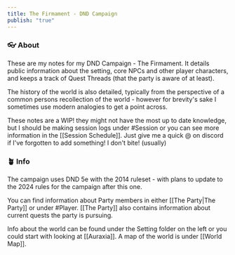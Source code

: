 ```yaml
---
title: The Firmament - DND Campaign
publish: "true"
---
```

###  👓 About

These are my notes for my DND Campaign - The Firmament. It details public information about the setting, core NPCs and other player characters, and keeps a track of Quest Threads (that the party is aware of at least). 

The history of the world is also detailed, typically from the perspective of a common persons recollection of the world - however for brevity's sake I sometimes use modern analogies to get a point across. 

These notes are a WIP! they might not have the most up to date knowledge, but I should be making session logs under #Session or you can see more information in the [[Session Schedule]]. Just give me a quick @ on discord if I've forgotten to add something! I don't bite! (usually)
###  🪴 Info

The campaign uses DND 5e with the 2014 ruleset - with plans to update to the 2024 rules for the campaign after this one.

You can find information about Party members in either [[The Party|The Party]] or under #Player. [[The Party]] also contains information about current quests the party is pursuing. 

Info about the world can be found under the Setting folder on the left or you could start with looking at [[Auraxia]]. A map of the world is under [[World Map]].




